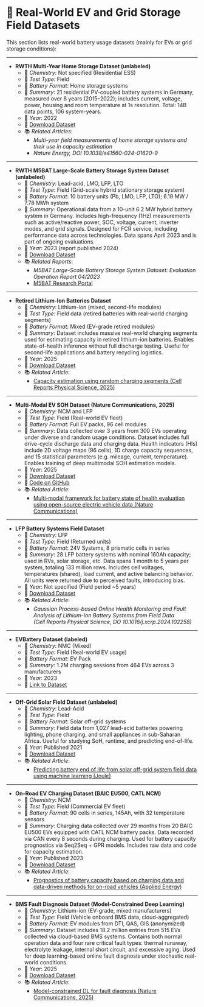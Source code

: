 # 🚗 Real-World EV and Grid Storage Field Datasets

This section lists real-world battery usage datasets (mainly for EVs or grid storage conditions):

---
- **RWTH Multi-Year Home Storage Dataset (unlabeled)**
  - 📍 *Chemistry*: Not specified (Residential ESS)
  - 🧪 *Test Type*: Field
  - 🔋 *Battery Format*: Home storage systems
  - 📄 *Summary*: 21 residential PV-coupled battery systems in Germany, measured over 8 years (2015–2022); includes current, voltage, power, housing and room temperature at 1s resolution. Total: 14B data points, 106 system-years.
  - 📅 *Year*: 2022
  - 🔗 [Download Dataset](https://zenodo.org/records/12091223)
  - 📚 *Related Articles*:
    - *Multi-year field measurements of home storage systems and their use in capacity estimation*
    - *Nature Energy, DOI 10.1038/s41560-024-01620-9*
---
- **RWTH M5BAT Large-Scale Battery Storage System Dataset (unlabeled)**
  - 📍 *Chemistry*: Lead-acid, LMO, LFP, LTO
  - 🧪 *Test Type*: Field (Grid-scale hybrid stationary storage system)
  - 🔋 *Battery Format*: 10 battery units (Pb, LMO, LFP, LTO); 6.19 MW / 7.78 MWh system
  - 📄 *Summary*: Operational data from a 10-unit 6.2 MW hybrid battery system in Germany. Includes high-frequency (1Hz) measurements such as active/reactive power, SOC, voltage, current, inverter modes, and grid signals. Designed for FCR service, including performance data across technologies. Data spans April 2023 and is part of ongoing evaluations.
  - 📅 *Year*: 2023 (report published 2024)
  - 🔗 [Download Dataset](https://doi.org/10.18154/RWTH-2024-04895)
  - 📚 *Related Reports*:  
    - *M5BAT Large-Scale Battery Storage System Dataset: Evaluation Operation Report 04/2023*
    - [M5BAT Research Portal](https://m5bat.isea.rwth-aachen.de/Projekt/Forschungsergebnisse/)

---

- **Retired Lithium-Ion Batteries Dataset**
  - 📍 *Chemistry*: Lithium-ion (mixed, second-life modules)
  - 🧪 *Test Type*: Field data (retired batteries with real-world charging segments)
  - 🔋 *Battery Format*: Mixed (EV-grade retired modules)
  - 📄 *Summary*: Dataset includes massive real-world charging segments used for estimating capacity in retired lithium-ion batteries. Enables state-of-health inference without full discharge testing. Useful for second-life applications and battery recycling logistics.
  - 📅 *Year*: 2025
  - 🔗 [Download Dataset](https://zenodo.org/records/14562266)
  - 📚 *Related Article*:  
    - [Capacity estimation using random charging segments (Cell Reports Physical Science, 2025)](https://doi.org/10.1016/j.xcrp.2025.102444)
---
- **Multi-Modal EV SOH Dataset (Nature Communications, 2025)**
  - 📍 *Chemistry*: NCM and LFP
  - 🧪 *Test Type*: Field (Real-world EV fleet)
  - 🔋 *Battery Format*: Full EV packs, 96 cell modules
  - 📄 *Summary*: Data collected over 3 years from 300 EVs operating under diverse and random usage conditions. Dataset includes full drive-cycle discharge data and charging data. Health indicators (HIs) include 2D voltage maps (96 cells), 1D charge capacity sequences, and 15 statistical parameters (e.g. mileage, current, temperature). Enables training of deep multimodal SOH estimation models.
  - 📅 *Year*: 2025
  - 🔗 [Download Dataset](http://ivstskl.changan.com.cn/?p=2697)
  - 💾 [Code on GitHub](https://github.com/HoraceLiu1010/Multi-modal-SOH-estimation-framework)
  - 📚 *Related Article*:  
    - [Multi-modal framework for battery state of health evaluation using open-source electric vehicle data (Nature Communications)](https://doi.org/10.1038/s41467-025-56485-7)
---
- **LFP Battery Systems Field Dataset**
  - 📍 *Chemistry*: LFP
  - 🧪 *Test Type*: Field (Returned units)
  - 🔋 *Battery Format*: 24V Systems, 8 prismatic cells in series
  - 📄 *Summary*: 28 LFP battery systems with nominal 160Ah capacity; used in RVs, solar storage, etc. Data spans 1 month to 5 years per system, totaling 133 million rows. Includes cell voltages, temperatures (shared), load current, and active balancing behavior. All units were returned due to perceived faults, introducing bias.
  - 📅 *Year*: Not specified (Field period ~5 years)
  - 🔗 [Download Dataset](https://zenodo.org/records/13715694)
  - 📚 *Related Article*:  
    - *Gaussian Process-based Online Health Monitoring and Fault Analysis of Lithium-Ion Battery Systems from Field Data*  
      *(Cell Reports Physical Science, DO 10.1016/j.xcrp.2024.102258)*
---      
- **EVBattery Dataset (labeled)**
  - 📍 *Chemistry*: NMC (Mixed)
  - 🧪 *Test Type*: Field (Real-world EV usage)
  - 🔋 *Battery Format*: EV Pack
  - 📄 *Summary*: 1.2M charging sessions from 464 EVs across 3 manufacturers
  - 📅 *Year*: 2023
  - 🔗 [Link to Dataset](https://figshare.com/articles/dataset/EVBattery_A_Large-Scale_Electric_Vehicle_Dataset_for_Battery_Health_and_Capacity_Estimation/23301881)

---

- **Off-Grid Solar Field Dataset (unlabeled)**
  - 📍 *Chemistry*: Lead-Acid
  - 🧪 *Test Type*: Field
  - 🔋 *Battery Format*: Solar off-grid systems
  - 📄 *Summary*: Field data from 1,027 lead-acid batteries powering lighting, phone charging, and small appliances in sub-Saharan Africa. Useful for studying SoH, runtime, and predicting end-of-life.
  - 📅 *Year*: Published 2021
  - 🔗 [Download Dataset](https://ora.ox.ac.uk/objects/uuid:e41d3d4c-f74e-4d76-81fd-0caa77ec6cec)
  - 📚 *Related Article*:  
    - [Predicting battery end of life from solar off-grid system field data using machine learning (Joule)](https://www.cell.com/joule/fulltext/S2542-4351(21)00532-8)

---

- **On-Road EV Charging Dataset (BAIC EU500, CATL NCM)**
  - 📍 *Chemistry*: NCM
  - 🧪 *Test Type*: Field (Commercial EV fleet)
  - 🔋 *Battery Format*: 90 cells in series, 145Ah, with 32 temperature sensors
  - 📄 *Summary*: Charging data collected over 29 months from 20 BAIC EU500 EVs equipped with CATL NCM battery packs. Data recorded via CAN every 8 seconds during charging. Used for battery capacity prognostics via Seq2Seq + GPR models. Includes raw data and code for capacity estimation.
  - 📅 *Year*: Published 2023
  - 🔗 [Download Dataset](https://doi.org/10.1016/j.apenergy.2023.120954)
  - 📚 *Related Article*:  
    - [Prognostics of battery capacity based on charging data and data-driven methods for on-road vehicles (Applied Energy)](https://doi.org/10.1016/j.apenergy.2023.120954)

---

- **BMS Fault Diagnosis Dataset (Model-Constrained Deep Learning)**
  - 📍 *Chemistry*: Lithium-ion (EV-grade, mixed manufacturers)
  - 🧪 *Test Type*: Field (Vehicle onboard BMS data, cloud-aggregated)
  - 🔋 *Battery Format*: EV modules from DTI, QAS, GIS (anonymized)
  - 📄 *Summary*: Dataset includes 18.2 million entries from 515 EVs collected via cloud-based BMS systems. Contains both normal operation data and four rare critical fault types: thermal runaway, electrolyte leakage, internal short circuit, and excessive aging. Used for deep learning-based online fault diagnosis under stochastic real-world conditions.
  - 📅 *Year*: 2025
  - 🔗 [Download Dataset](https://zenodo.org/records/10656500)
  - 📚 *Related Article*:  
    - [Model-constrained DL for fault diagnosis (Nature Communications, 2025)](https://doi.org/10.1038/s41467-025-56832-8)
